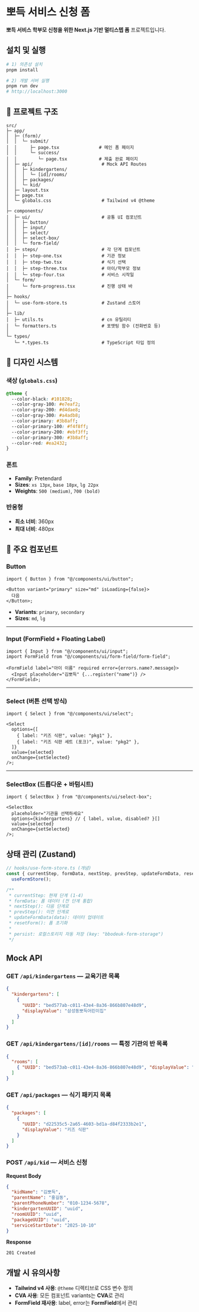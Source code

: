 # 뽀득 서비스 신청 폼

**뽀득 서비스 학부모 신청을 위한 Next.js 기반 멀티스텝 폼** 프로젝트입니다.  

## 설치 및 실행

```bash
# 1) 의존성 설치
pnpm install

# 2) 개발 서버 실행
pnpm run dev
# http://localhost:3000

```

## 📁 프로젝트 구조

```
src/
├─ app/
│  ├─ (form)/
│  │  └─ submit/
│  │     ├─ page.tsx               # 메인 폼 페이지
│  │     └─ success/
│  │        └─ page.tsx            # 제출 완료 페이지
│  ├─ api/                          # Mock API Routes
│  │  ├─ kindergartens/
│  │  │  └─ [id]/rooms/
│  │  ├─ packages/
│  │  └─ kid/
│  ├─ layout.tsx
│  ├─ page.tsx
│  └─ globals.css                   # Tailwind v4 @theme
│
├─ components/
│  ├─ ui/                           # 공통 UI 컴포넌트
│  │  ├─ button/
│  │  ├─ input/
│  │  ├─ select/
│  │  ├─ select-box/
│  │  └─ form-field/
│  ├─ steps/                        # 각 단계 컴포넌트
│  │  ├─ step-one.tsx               # 기관 정보
│  │  ├─ step-two.tsx               # 식기 선택
│  │  ├─ step-three.tsx             # 아이/학부모 정보
│  │  └─ step-four.tsx              # 서비스 시작일
│  └─ form/
│     └─ form-progress.tsx          # 진행 상태 바
│
├─ hooks/
│  └─ use-form-store.ts             # Zustand 스토어
│
├─ lib/
│  ├─ utils.ts                      # cn 유틸리티
│  └─ formatters.ts                 # 포맷팅 함수 (전화번호 등)
│
└─ types/
   └─ *.types.ts                    # TypeScript 타입 정의
```

## 🎨 디자인 시스템

### 색상 (`globals.css`)

```css
@theme {
  --color-black: #101828;
  --color-gray-100: #e7eaf2;
  --color-gray-200: #d4dae8;
  --color-gray-300: #a4adb8;
  --color-primary: #3b8aff;
  --color-primary-100: #f4f8ff;
  --color-primary-200: #ebf3ff;
  --color-primary-300: #3b8aff;
  --color-red: #ea2432;
}
```

### 폰트

- **Family**: Pretendard
- **Sizes**: `xs 13px`, `base 18px`, `lg 22px`
- **Weights**: `500 (medium)`, `700 (bold)`

### 반응형

- **최소 너비**: 360px
- **최대 너비**: 480px

## 🔧 주요 컴포넌트

### Button

```tsx
import { Button } from "@/components/ui/button";

<Button variant="primary" size="md" isLoading={false}>
  다음
</Button>;
```

- **Variants**: `primary`, `secondary`
- **Sizes**: `md`, `lg`

---

### Input (FormField + Floating Label)

```tsx
import { Input } from "@/components/ui/input";
import FormField from "@/components/ui/form-field/form-field";

<FormField label="아이 이름" required error={errors.name?.message}>
  <Input placeholder="김뽀득" {...register("name")} />
</FormField>;
```

---

### Select (버튼 선택 방식)

```tsx
import { Select } from "@/components/ui/select";

<Select
  options={[
    { label: "키즈 식판", value: "pkg1" },
    { label: "키즈 식판 세트 (포크)", value: "pkg2" },
  ]}
  value={selected}
  onChange={setSelected}
/>;
```

---

### SelectBox (드롭다운 + 바텀시트)

```tsx
import { SelectBox } from "@/components/ui/select-box";

<SelectBox
  placeholder="기관을 선택하세요"
  options={kindergartens} // { label, value, disabled? }[]
  value={selected}
  onChange={setSelected}
/>;
```

## 상태 관리 (Zustand)

```ts
// hooks/use-form-store.ts (개념)
const { currentStep, formData, nextStep, prevStep, updateFormData, resetForm } =
  useFormStore();

/**
 * currentStep: 현재 단계 (1-4)
 * formData: 폼 데이터 (전 단계 통합)
 * nextStep(): 다음 단계로
 * prevStep(): 이전 단계로
 * updateFormData(data): 데이터 업데이트
 * resetForm(): 폼 초기화
 *
 * persist: 로컬스토리지 자동 저장 (key: "bbodeuk-form-storage")
 */
```

## Mock API

### GET `/api/kindergartens` — 교육기관 목록

```json
{
  "kindergartens": [
    {
      "UUID": "bed577ab-c011-43e4-8a36-866b807e48d9",
      "displayValue": "삼성동뽀득어린이집"
    }
  ]
}
```

### GET `/api/kindergartens/[id]/rooms` — 특정 기관의 반 목록

```json
{
  "rooms": [
    { "UUID": "bed573ab-c011-43e4-8a36-866b807e48d9", "displayValue": "달님반" }
  ]
}
```

### GET `/api/packages` — 식기 패키지 목록

```json
{
  "packages": [
    {
      "UUID": "d22535c5-2a65-4603-bd1a-d84f2333b2e1",
      "displayValue": "키즈 식판"
    }
  ]
}
```

### POST `/api/kid` — 서비스 신청

**Request Body**

```json
{
  "kidName": "김뽀득",
  "parentName": "홍길동",
  "parentPhoneNumber": "010-1234-5678",
  "kindergartenUUID": "uuid",
  "roomUUID": "uuid",
  "packageUUID": "uuid",
  "serviceStartDate": "2025-10-10"
}
```

**Response**

```
201 Created
```

## 개발 시 유의사항

- **Tailwind v4 사용**: `@theme` 디렉티브로 CSS 변수 정의
- **CVA 사용**: 모든 컴포넌트 variants는 **CVA**로 관리
- **FormField 재사용**: label, error는 **FormField**에서 관리

